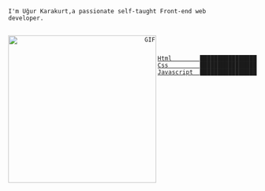 <code>I'm Uğur Karakurt,a passionate self-taught Front-end web developer.<a align="right" href="https://www.linkedin.com/in/u%C4%9Fur-karakurt-8b77b6154/" target="_blank">

<img align="left" alt="GIF" src="https://media.giphy.com/media/2vnGKHTRcuOTAkT2qA/giphy.gif" height="300" />

<pre>
Html        ████████████████████████████████████████████████████████████████████  90.88 %
Css         ██████████████████████████████████████████████████████████████████████  91.01 %
Javascript  ████████████████████████████████████████████████████████████████  85.75 %


</pre>



